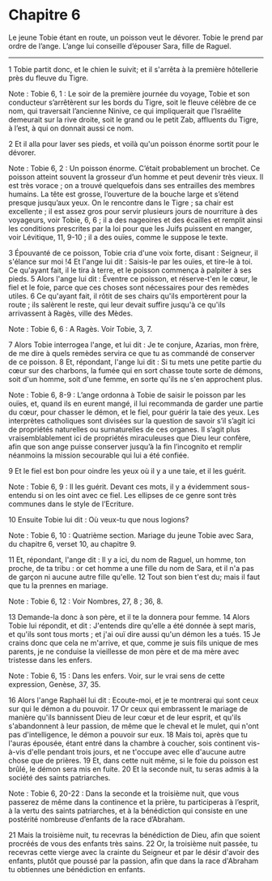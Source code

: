 # Chapitre 6

Le jeune Tobie étant en route, un poisson veut le dévorer.
Tobie le prend par ordre de l’ange.
L’ange lui conseille d’épouser Sara, fille de Raguel.

***

1 Tobie partit donc, et le chien le suivit; et il s'arrêta à la première hôtellerie près du fleuve du Tigre.

<span class="bible-note">Note : </span> Tobie 6, 1 : Le soir de la première journée du voyage, Tobie et son conducteur s’arrêtèrent sur les bords du Tigre, soit le fleuve célèbre de ce nom, qui traversait l’ancienne Ninive, ce qui impliquerait que l’Israélite demeurait sur la rive droite, soit le grand ou le petit Zab, affluents du Tigre, à l’est, à qui on donnait aussi ce nom.

2 Et il alla pour laver ses pieds, et voilà qu'un poisson énorme sortit pour le dévorer.

<span class="bible-note">Note : </span> Tobie 6, 2 : Un poisson énorme. C’était probablement un brochet. Ce poisson atteint souvent la grosseur d’un homme et peut devenir très vieux. Il est très vorace ; on a trouvé quelquefois dans ses entrailles des membres humains. La tête est grosse, l’ouverture de la bouche large et s’étend presque jusqu’aux yeux. On le rencontre dans le Tigre ; sa chair est excellente ; il est assez gros pour servir plusieurs jours de nourriture à des voyageurs, voir Tobie, 6, 6 ; il a des nageoires et des écailles et remplit ainsi les conditions prescrites par la loi pour que les Juifs puissent en manger, voir Lévitique, 11, 9-10 ; il a des ouïes, comme le suppose le texte.

3 Épouvanté de ce poisson, Tobie cria d'une voix forte, disant : Seigneur, il s'élance sur moi !4 Et l'ange lui dit : Saisis-le par les ouïes, et tire-le à toi. Ce qu'ayant fait, il le tira à terre, et le poisson commença à palpiter à ses pieds. 5 Alors l'ange lui dit : Éventre ce poisson, et réserve-t'en le cœur, le fiel et le foie, parce que ces choses sont nécessaires pour des remèdes utiles. 6 Ce qu'ayant fait, il rôtit de ses chairs qu'ils emportèrent pour la route ; ils salèrent le reste, qui leur devait suffire jusqu'à ce qu'ils arrivassent à Ragès, ville des Mèdes.

<span class="bible-note">Note : </span> Tobie 6, 6 : A Ragès. Voir Tobie, 3, 7.

7 Alors Tobie interrogea l'ange, et lui dit : Je te conjure, Azarias, mon frère, de me dire à quels remèdes servira ce que tu as commandé de conserver de ce poisson. 8 Et, répondant, l'ange lui dit : Si tu mets une petite partie du cœur sur des charbons, la fumée qui en sort chasse toute sorte de démons, soit d'un homme, soit d'une femme, en sorte qu'ils ne s'en approchent plus.

<span class="bible-note">Note : </span> Tobie 6, 8-9 : L’ange ordonna à Tobie de saisir le poisson par les ouïes, et, quand ils en eurent mangé, il lui recommanda de garder une partie du cœur, pour chasser le démon, et le fiel, pour guérir la taie des yeux. Les interprètes catholiques sont divisées sur la question de savoir s’il s’agit ici de propriétés naturelles ou surnaturelles de ces organes. Il s’agit plus vraisemblablement ici de propriétés miraculeuses que Dieu leur confère, afin que son ange puisse conserver jusqu’à la fin l’incognito et remplir néanmoins la mission secourable qui lui a été confiée.

9 Et le fiel est bon pour oindre les yeux où il y a une taie, et il les guérit.

<span class="bible-note">Note : </span> Tobie 6, 9 : Il les guérit. Devant ces mots, il y a évidemment sous-entendu si on les oint avec ce fiel. Les ellipses de ce genre sont très communes dans le style de l’Ecriture.


10 Ensuite Tobie lui dit : Où veux-tu que nous logions?

<span class="bible-note">Note : </span> Tobie 6, 10 : Quatrième section. Mariage du jeune Tobie avec Sara, du chapitre 6, verset 10, au chapitre 9.

11 Et, répondant, l'ange dit : Il y a ici, du nom de Raguel, un homme, ton proche, de ta tribu : or cet homme a une fille du nom de Sara, et il n'a pas de garçon ni aucune autre fille qu'elle. 12 Tout son bien t'est du; mais il faut que tu la prennes en mariage.

<span class="bible-note">Note : </span> Tobie 6, 12 : Voir Nombres, 27, 8 ; 36, 8.

13 Demande-la donc à son père, et il te la donnera pour femme. 14 Alors Tobie lui répondit, et dit : J'entends dire qu'elle a été donnée à sept maris, et qu'ils sont tous morts ; et j'ai ouï dire aussi qu'un démon les a tués. 15 Je crains donc que cela ne m'arrive, et que, comme je suis fils unique de mes parents, je ne conduise la vieillesse de mon père et de ma mère avec tristesse dans les enfers.

<span class="bible-note">Note : </span> Tobie 6, 15 : Dans les enfers. Voir, sur le vrai sens de cette expression, Genèse, 37, 35.

16 Alors l'ange Raphaël lui dit : Ecoute-moi, et je te montrerai qui sont ceux sur qui le démon a du pouvoir. 17 Or ceux qui embrassent le mariage de manière qu'ils bannissent Dieu de leur cœur et de leur esprit, et qu'ils s'abandonnent à leur passion, de même que le cheval et le mulet, qui n'ont pas d'intelligence, le démon a pouvoir sur eux. 18 Mais toi, après que tu l'auras épousée, étant entré dans la chambre à coucher, sois continent vis-à-vis d'elle pendant trois jours, et ne t'occupe avec elle d'aucune autre chose que de prières. 19 Et, dans cette nuit même, si le foie du poisson est brûlé, le démon sera mis en fuite. 20 Et la seconde nuit, tu seras admis à la société des saints patriarches.

<span class="bible-note">Note : </span> Tobie 6, 20-22 : Dans la seconde et la troisième nuit, que vous passerez de même dans la continence et la prière, tu participeras à l’esprit, à la vertu des saints patriarches, et à la bénédiction qui consiste en une postérité nombreuse d’enfants de la race d’Abraham.

21 Mais la troisième nuit, tu recevras la bénédiction de Dieu, afin que soient procréés de vous des enfants très sains. 22 Or, la troisième nuit passée, tu recevras cette vierge avec la crainte du Seigneur et par le désir d'avoir des enfants, plutôt que poussé par la passion, afin que dans la race d'Abraham tu obtiennes une bénédiction en enfants.

